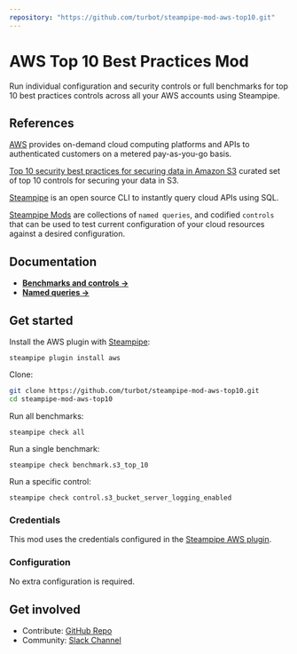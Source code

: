 ```yaml
---
repository: "https://github.com/turbot/steampipe-mod-aws-top10.git"
---
```


# AWS Top 10 Best Practices Mod

Run individual configuration and security controls or full benchmarks for top 10 best practices controls across all your AWS accounts using Steampipe.

## References

[AWS](https://aws.amazon.com/) provides on-demand cloud computing platforms and APIs to authenticated customers on a metered pay-as-you-go basis.

[Top 10 security best practices for securing data in Amazon S3](https://aws.amazon.com/blogs/security/top-10-security-best-practices-for-securing-data-in-amazon-s3/) curated set of top 10 controls for securing your data in S3.

[Steampipe](https://steampipe.io) is an open source CLI to instantly query cloud APIs using SQL.

[Steampipe Mods](https://steampipe.io/docs/reference/mod-resources#mod) are collections of `named queries`, and codified `controls` that can be used to test current configuration of your cloud resources against a desired configuration.

## Documentation

- **[Benchmarks and controls →](https://hub.steampipe.io/mods/turbot/steampipe-mod-aws-top10/controls)**
- **[Named queries →](https://hub.steampipe.io/mods/turbot/steampipe-mod-aws-top10/queries)**

## Get started

Install the AWS plugin with [Steampipe](https://steampipe.io):
```shell
steampipe plugin install aws
```

Clone:
```sh
git clone https://github.com/turbot/steampipe-mod-aws-top10.git
cd steampipe-mod-aws-top10
```

Run all benchmarks:
```shell
steampipe check all
```

Run a single benchmark:
```shell
steampipe check benchmark.s3_top_10
```

Run a specific control:
```shell
steampipe check control.s3_bucket_server_logging_enabled
```

### Credentials

This mod uses the credentials configured in the [Steampipe AWS plugin](https://hub.steampipe.io/plugins/turbot/aws).

### Configuration

No extra configuration is required.

## Get involved

* Contribute: [GitHub Repo](https://github.com/turbot/steampipe-mod-aws-top10)
* Community: [Slack Channel](https://join.slack.com/t/steampipe/shared_invite/zt-oij778tv-lYyRTWOTMQYBVAbtPSWs3g)